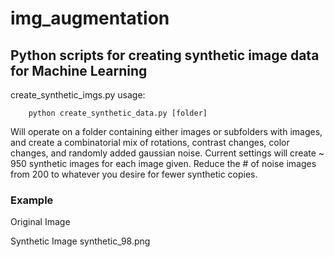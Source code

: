 # img_augmentation
<h2>
Python scripts for creating synthetic image data for Machine Learning
</h2>


create_synthetic_imgs.py usage:
```
    python create_synthetic_data.py [folder]
```


Will operate on a folder containing either images or subfolders with images, and create a combinatorial mix of rotations, contrast changes, color changes, and randomly added gaussian noise. Current settings will create ~ 950 synthetic images for each image given. Reduce the # of noise images from 200 to whatever you desire for fewer synthetic copies.

<h3>
Example
</h3>

Original Image

Synthetic Image
<img>synthetic_98.png</img>
